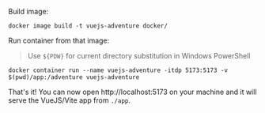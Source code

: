 Build image:
```
docker image build -t vuejs-adventure docker/
```


Run container from that image:

> Use `${PDW}` for current directory substitution in Windows PowerShell

```
docker container run --name vuejs-adventure -itdp 5173:5173 -v $(pwd)/app:/adventure vuejs-adventure
```


That's it! You can now open http://localhost:5173 on your machine and it will serve the VueJS/Vite app from `./app`.